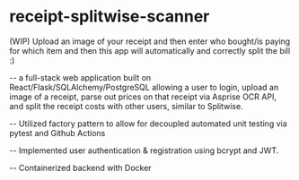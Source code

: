 # receipt-splitwise-scanner
(WIP) Upload an image of your receipt and then enter who bought/is paying for which item and then this app will automatically and correctly split the bill :) 

-- a full-stack web application built on React/Flask/SQLAlchemy/PostgreSQL allowing a user to login, upload an image of a receipt, parse out prices on that receipt via Asprise OCR API, and split the receipt costs with other users, similar to Splitwise.

-- Utilized factory pattern to allow for decoupled automated unit testing via pytest and Github Actions

-- Implemented user authentication & registration using bcrypt and JWT. 

-- Containerized backend with Docker 
